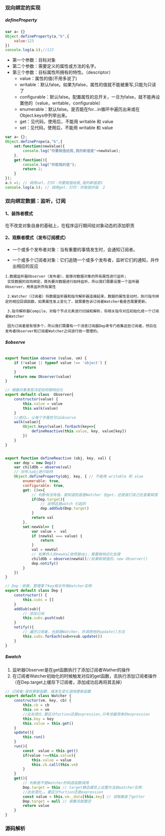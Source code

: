 ### 双向绑定的实现

##### defineProperty

```javascript
var a= {}
Object.defineProperty(a,"b",{
    value:123
})
console.log(a.b);//123
```



- 第一个参数：目标对象
- 第二个参数：需要定义的属性或方法的名字。
- 第三个参数：目标属性所拥有的特性。（descriptor）
  - value：属性的值(不用多说了)
  - writable：默认false。如果为false，属性的值就不能被重写,只能为只读了
  - configurable：默认false。配置属性的总开关，一旦为false，就不能再设置他的（value，writable，configurable）
  - enumerable：默认false。是否能在for...in循环中遍历出来或在Object.keys中列举出来。
  - get：见代码，使用后，不能用 writable 和 value
  - set：见代码，使用后，不能用 writable 和 value

```javascript
var a= {};
Object.definePrope(a,"b",{
    set:function(newValue){
        console.log("你要赋值给我,我的新值是"+newValue);
    },
    get:function(){
        console.log("你取我的值");
        return 2;
    }
});
a.b =1; // 调用set，打印：你要赋值给我,我的新值是1
console.log(a.b); // 调用get，打印：你取我的值  2
```



### 双向绑定数据：监听，订阅

#### 1、装饰者模式

在不改变对象自身的基础上，在程序运行期间给对象动态的添加职责

#### 2、观察者模式（发布订阅模式）

- 一个或多个发布者对象：当有重要的事情发生时，会通知订阅者。

- 一个或多个订阅者对象：它们追随一个或多个发布者，监听它们的通知，并作出相应的反应

  

   

```
1.数据监听器Observer（发布者），能够对数据对象的所有属性进行监听;
 实现数据的双向绑定，首先要对数据进行劫持监听，所以我们需要设置一个监听器Observer，用来监听所有属性

 2.Watcher（订阅者）将数据监听器和指令解析器连接起来，数据的属性变动时，执行指令绑定的相应回调函数，如果属性发上变化了，就需要告诉订阅者Watcher看是否需要更新。
    
 3.指令解析器Compile，对每个节点元素进行扫描和解析，将相关指令对应初始化成一个订阅者Watcher

 因为订阅者是有很多个，所以我们需要有一个消息订阅器Dep来专门收集这些订阅者，然后在发布者Observer和订阅者Watcher之间进行统一管理的。
```

##### $observe

```javascript

export function observe (value, vm) {
    if (!value || typeof value !== 'object') {
        return
    }
    return new Observer(value)
}

// 根据对象类型决定如何做响应化
export default class  Observer{
    constructor(value) {
        this.value = value
        this.walk(value)
    }
    //递归。。让每个字属性可以observe
    walk(value){
        Object.keys(value).forEach(key=>{
            defineReactive(this.value, key, value[key])
        })
    }
}


export function defineReactive (obj, key, val) {
    var dep = new Dep()
    var childOb = observe(val)
    // 对传入obj进行劫持
    Object.defineProperty(obj, key, { // 不能用 writable 和 alue
        enumerable: true,
        configurable: true,
        get: ()=>{
            // 判断有没有值，就知道到底是Watcher 在get，还是我们自己在查看赋值
            if(Dep.target){
                // 说明这是watch 引起的
                dep.addSub(Dep.target)
            }
            return val
        },
        set:newVal=> {      
            var value =  val
            if (newVal === value) {
                return
            }
            val = newVal
            // 如果传入的newVal依然是obj，需要做响应化处理
            childOb = observe(newVal)//如果新赋值的，new Observer()
            dep.notify()
        }
    })
}

// Dep：依赖，管理某个key相关所有Watcher实例
export default class Dep {
    constructor() {
        this.subs = []
    }
    addSub(sub){
        // 添加订阅
        this.subs.push(sub)
    }
    notify(){
        // 遍历订阅者，也就是Watcher，并调用他的update()方法
        this.subs.forEach(sub=>sub.update()) 
    }
}
```

##### $watch

1. 监听器Observer是在get函数执行了添加订阅者Wather的操作
2. 在订阅者Watcher初始化的时候触发对应的get函数，去执行添加订阅者操作（在Dep.target上缓存下订阅者，添加成功后再将其去掉）

```javascript
// 订阅者:保存更新函数，值发生变化调用更新函数
export default class Watcher {
    constructor(vm, key, cb) {
        this.cb = cb
        this.vm = vm
        //此处简化.要区分fuction还是expression,只考虑最简单的expression
        this.key = key
        this.value = this.get()
    }
    update(){
        this.run()
    }
    run(){
        const  value = this.get()
        if(value !==this.value){
            this.value = value
            this.cb.call(this.vm)
        }
    }
    get(){
        // 判断是不是Watcher的构造函数调用
        Dep.target = this // target静态属性上设置为当前watcher实例
        //此处简化。。要区分fuction还是expression
        const value = this.vm._data[this.key] // 读取触发了getter
        Dep.target = null // 收集完就置空
        return value
    }
}
```



[杨川宝]:https://segmentfault.com/a/1190000004346467
[平平不平]: https://segmentfault.com/a/1190000013035407



### 源码解析

[学员]:https://www.yuque.com/docs/share/2ced968d-ec76-480d-9ccb-3075b4ed5fa9
